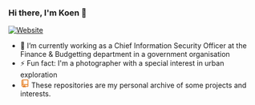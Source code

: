 ### Hi there, I'm Koen 👋

[![Website](https://img.shields.io/website?label=koencolpaert.be&style=for-the-badge&url=https%3A%2F%2Fkoencolpaert.be)](https://koencolpaert.be)
<!--
**koencolpaert/koencolpaert** is a ✨ _special_ ✨ repository because its `README.md` (this file) appears on your GitHub profile.

Here are some ideas to get you started:

- 🔭 I’m currently working on ...
- 🌱 I’m currently learning ...
- 👯 I’m looking to collaborate on ...
- 🤔 I’m looking for help with ...
- 💬 Ask me about ...
- 📫 How to reach me: ...
- 😄 Pronouns: ...
- ⚡ Fun fact: ...
-->
- 🔭 I’m currently working as a Chief Information Security Officer at the Finance & Budgetting department in a government organisation
- ⚡ Fun fact: I'm a photographer with a special interest in urban exploration
- <svg xmlns="http://www.w3.org/2000/svg" viewBox="0 0 24 24" width="18" height="18"><path fill="none" d="M0 0h24v24H0z"/><path d="M13 21v2.5l-3-2-3 2V21h-.5A3.5 3.5 0 0 1 3 17.5V5a3 3 0 0 1 3-3h14a1 1 0 0 1 1 1v17a1 1 0 0 1-1 1h-7zm0-2h6v-3H6.5a1.5 1.5 0 0 0 0 3H7v-2h6v2zm6-5V4H6v10.035A3.53 3.53 0 0 1 6.5 14H19zM7 5h2v2H7V5zm0 3h2v2H7V8zm0 3h2v2H7v-2z" fill="rgba(230,126,34,1)"/></svg> These repositories are my personal archive of some projects and interests.
